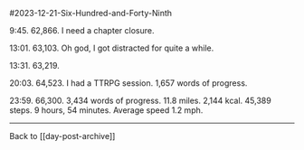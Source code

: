 #2023-12-21-Six-Hundred-and-Forty-Ninth

9:45.  62,866.  I need a chapter closure.

13:01.  63,103.  Oh god, I got distracted for quite a while.

13:31.  63,219.

20:03.  64,523.  I had a TTRPG session.  1,657 words of progress.

23:59.  66,300.  3,434 words of progress.  11.8 miles.  2,144 kcal.  45,389 steps.  9 hours, 54 minutes.  Average speed 1.2 mph.

---
Back to [[day-post-archive]]